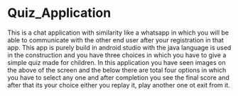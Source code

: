 # Quiz_Application
This is a chat application with similarity like a whatsapp in which you will be able to communicate with the other end user after your registration in that app. This app is purely build in android studio with the java language is used in the construction and you have three choices in which you have to give a simple quiz made for children. In this application you have seen images on the above of the screen and the below there are total four options in which you have to select any one and after completion you see the final score and after that its your choice either you replay it, play another one ot exit from it.
